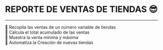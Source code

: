 # REPORTE DE VENTAS DE TIENDAS 😎
---
🐋 Recopila las ventas de un número variable de tiendas  
🐋 Calcula el total acumulado de las ventas  
🐋 Muestra la venta mínima y máxima  
🐋 Automatiza la Creación de nuevas tiendas
